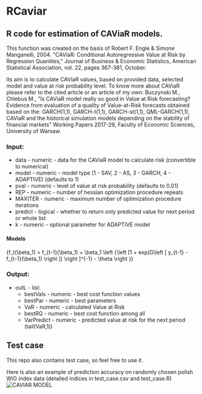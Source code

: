 # RCaviar

## R code for estimation of CAViaR models.

  This function was created on the basis of Robert F. Engle & Simone Manganelli,
  2004. "CAViaR: Conditional Autoregressive Value at Risk by Regression Quantiles,"
  Journal of Business & Economic Statistics, American Statistical Association,
  vol. 22, pages 367-381, October.

  Its aim is to calculate CAViaR values, based on provided data, selected model and
  value at risk probability level. To know more about CAViaR please refer to the cited
  article or an article of my own: Buczynski M., Chlebus M., "Is CAViaR model really
  so good in Value at Risk forecasting? Evidence from evaluation of a quality
  of Value-at-Risk forecasts obtained based on the: GARCH(1,1), GARCH-t(1,1),
  GARCH-st(1,1), QML-GARCH(1,1), CAViaR and the historical simulation models
  depending on the stability of financial markets" Working Papers 2017-29,
  Faculty of Economic Sciences, University of Warsaw.


  ### **Input**:

  - data         - numeric         - data for the CAViaR model to calculate risk
                   (convertible to numerical)
  - model        - numeric         - model type (1 - SAV, 2 - AS, 3 - GARCH, 4 - ADAPTIVE) (defaults to 1)
  - pval         - numeric         - level of value at risk probability (defaults to 0.01)
  - REP          - numeric         - number of hessian optimization procedure repeats
  - MAXITER      - numeric         - maximum number of optimization procedure iterations
  - predict      - logical         - whether to return only predicted value for next period or whole list
  - k            - numeric         - optional parameter for ADAPTIVE model

  #### Models
\{f_t(\beta_1) = f_{t-1}(\beta_1) + \beta_1 \left \{\left [1 + exp(G\left [ y_{t-1} - f_{t-1}(\beta_1) \right ]) \right ]^{-1} - \theta \right \}}

  ### **Output**:
  - outL        - list:
    - bestVals     - numeric         - best cost function values
    - bestPar      - numeric         - best parameters
    - VaR          - numeric         - calculated Value at Risk
    - bestRQ       - numeric         - best cost function among all
    - VarPredict   - numeric         - predicted value at risk for the next period (tail(VaR,1))


  ## Test case
  
  This repo also contains test case, so feel free to use it.
  
  Here is also an example of prediction accuracy on randomly chosen polish WIG index data (detailed indices in test_case.csv and      test_case.R) 
  ![CAVIAR MODEL](https://raw.githubusercontent.com/Buczman/RCaviar/master/test_case_plot.png)
